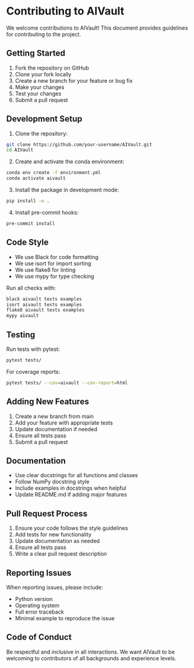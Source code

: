 # Contributing to AIVault

We welcome contributions to AIVault! This document provides guidelines for contributing to the project.

## Getting Started

1. Fork the repository on GitHub
2. Clone your fork locally
3. Create a new branch for your feature or bug fix
4. Make your changes
5. Test your changes
6. Submit a pull request

## Development Setup

1. Clone the repository:
```bash
git clone https://github.com/your-username/AIVault.git
cd AIVault
```

2. Create and activate the conda environment:
```bash
conda env create -f environment.yml
conda activate aivault
```

3. Install the package in development mode:
```bash
pip install -e .
```

4. Install pre-commit hooks:
```bash
pre-commit install
```

## Code Style

- We use Black for code formatting
- We use isort for import sorting  
- We use flake8 for linting
- We use mypy for type checking

Run all checks with:
```bash
black aivault tests examples
isort aivault tests examples
flake8 aivault tests examples
mypy aivault
```

## Testing

Run tests with pytest:
```bash
pytest tests/
```

For coverage reports:
```bash
pytest tests/ --cov=aivault --cov-report=html
```

## Adding New Features

1. Create a new branch from main
2. Add your feature with appropriate tests
3. Update documentation if needed
4. Ensure all tests pass
5. Submit a pull request

## Documentation

- Use clear docstrings for all functions and classes
- Follow NumPy docstring style
- Include examples in docstrings when helpful
- Update README.md if adding major features

## Pull Request Process

1. Ensure your code follows the style guidelines
2. Add tests for new functionality
3. Update documentation as needed
4. Ensure all tests pass
5. Write a clear pull request description

## Reporting Issues

When reporting issues, please include:
- Python version
- Operating system
- Full error traceback
- Minimal example to reproduce the issue

## Code of Conduct

Be respectful and inclusive in all interactions. We want AIVault to be welcoming to contributors of all backgrounds and experience levels.

